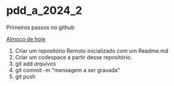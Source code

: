 # pdd_a_2024_2

Primeiros passos no github

[Almoço de hoje](./almoço.txt)

1. Criar um repositório Remoto inicializado com um Readme.md
2. Criar um codespace a partir desse repositório.
3. git add _arquivos_
4. git commit -m "mensagem a ser gravada"
5. git push
